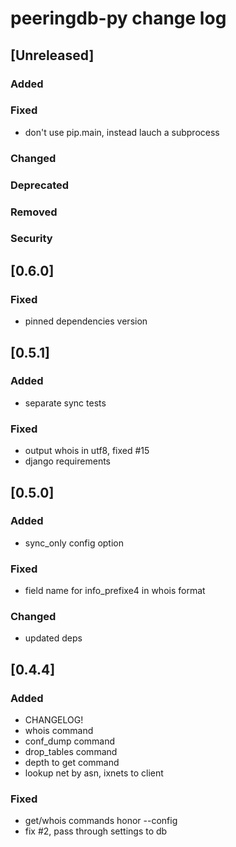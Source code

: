 
# peeringdb-py change log


## [Unreleased]
### Added
### Fixed
- don't use pip.main, instead lauch a subprocess

### Changed
### Deprecated
### Removed
### Security


## [0.6.0]
### Fixed
- pinned dependencies version


## [0.5.1]
### Added
- separate sync tests
### Fixed
- output whois in utf8, fixed #15
- django requirements


## [0.5.0]
### Added
- sync_only config option
### Fixed
- field name for info_prefixe4 in whois format
### Changed
- updated deps


## [0.4.4]
### Added
- CHANGELOG!
- whois command
- conf_dump command
- drop_tables command
- depth to get command
- lookup net by asn, ixnets to client

### Fixed
- get/whois commands honor --config
- fix #2, pass through settings to db
